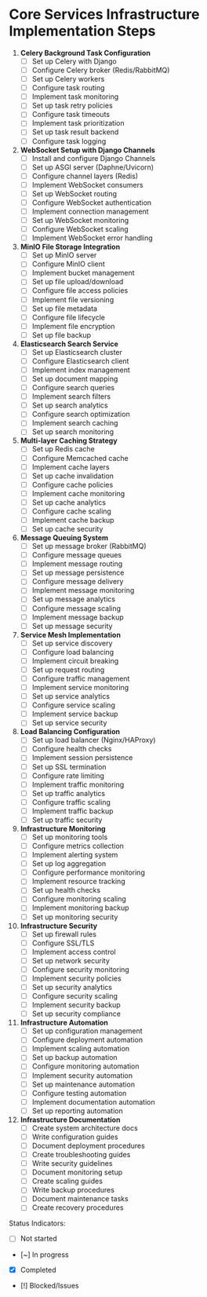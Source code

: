 # Core Services Infrastructure Implementation Steps

1. **Celery Background Task Configuration**
   - [ ] Set up Celery with Django
   - [ ] Configure Celery broker (Redis/RabbitMQ)
   - [ ] Set up Celery workers
   - [ ] Configure task routing
   - [ ] Implement task monitoring
   - [ ] Set up task retry policies
   - [ ] Configure task timeouts
   - [ ] Implement task prioritization
   - [ ] Set up task result backend
   - [ ] Configure task logging

2. **WebSocket Setup with Django Channels**
   - [ ] Install and configure Django Channels
   - [ ] Set up ASGI server (Daphne/Uvicorn)
   - [ ] Configure channel layers (Redis)
   - [ ] Implement WebSocket consumers
   - [ ] Set up WebSocket routing
   - [ ] Configure WebSocket authentication
   - [ ] Implement connection management
   - [ ] Set up WebSocket monitoring
   - [ ] Configure WebSocket scaling
   - [ ] Implement WebSocket error handling

3. **MinIO File Storage Integration**
   - [ ] Set up MinIO server
   - [ ] Configure MinIO client
   - [ ] Implement bucket management
   - [ ] Set up file upload/download
   - [ ] Configure file access policies
   - [ ] Implement file versioning
   - [ ] Set up file metadata
   - [ ] Configure file lifecycle
   - [ ] Implement file encryption
   - [ ] Set up file backup

4. **Elasticsearch Search Service**
   - [ ] Set up Elasticsearch cluster
   - [ ] Configure Elasticsearch client
   - [ ] Implement index management
   - [ ] Set up document mapping
   - [ ] Configure search queries
   - [ ] Implement search filters
   - [ ] Set up search analytics
   - [ ] Configure search optimization
   - [ ] Implement search caching
   - [ ] Set up search monitoring

5. **Multi-layer Caching Strategy**
   - [ ] Set up Redis cache
   - [ ] Configure Memcached cache
   - [ ] Implement cache layers
   - [ ] Set up cache invalidation
   - [ ] Configure cache policies
   - [ ] Implement cache monitoring
   - [ ] Set up cache analytics
   - [ ] Configure cache scaling
   - [ ] Implement cache backup
   - [ ] Set up cache security

6. **Message Queuing System**
   - [ ] Set up message broker (RabbitMQ)
   - [ ] Configure message queues
   - [ ] Implement message routing
   - [ ] Set up message persistence
   - [ ] Configure message delivery
   - [ ] Implement message monitoring
   - [ ] Set up message analytics
   - [ ] Configure message scaling
   - [ ] Implement message backup
   - [ ] Set up message security

7. **Service Mesh Implementation**
   - [ ] Set up service discovery
   - [ ] Configure load balancing
   - [ ] Implement circuit breaking
   - [ ] Set up request routing
   - [ ] Configure traffic management
   - [ ] Implement service monitoring
   - [ ] Set up service analytics
   - [ ] Configure service scaling
   - [ ] Implement service backup
   - [ ] Set up service security

8. **Load Balancing Configuration**
   - [ ] Set up load balancer (Nginx/HAProxy)
   - [ ] Configure health checks
   - [ ] Implement session persistence
   - [ ] Set up SSL termination
   - [ ] Configure rate limiting
   - [ ] Implement traffic monitoring
   - [ ] Set up traffic analytics
   - [ ] Configure traffic scaling
   - [ ] Implement traffic backup
   - [ ] Set up traffic security

9. **Infrastructure Monitoring**
   - [ ] Set up monitoring tools
   - [ ] Configure metrics collection
   - [ ] Implement alerting system
   - [ ] Set up log aggregation
   - [ ] Configure performance monitoring
   - [ ] Implement resource tracking
   - [ ] Set up health checks
   - [ ] Configure monitoring scaling
   - [ ] Implement monitoring backup
   - [ ] Set up monitoring security

10. **Infrastructure Security**
    - [ ] Set up firewall rules
    - [ ] Configure SSL/TLS
    - [ ] Implement access control
    - [ ] Set up network security
    - [ ] Configure security monitoring
    - [ ] Implement security policies
    - [ ] Set up security analytics
    - [ ] Configure security scaling
    - [ ] Implement security backup
    - [ ] Set up security compliance

11. **Infrastructure Automation**
    - [ ] Set up configuration management
    - [ ] Configure deployment automation
    - [ ] Implement scaling automation
    - [ ] Set up backup automation
    - [ ] Configure monitoring automation
    - [ ] Implement security automation
    - [ ] Set up maintenance automation
    - [ ] Configure testing automation
    - [ ] Implement documentation automation
    - [ ] Set up reporting automation

12. **Infrastructure Documentation**
    - [ ] Create system architecture docs
    - [ ] Write configuration guides
    - [ ] Document deployment procedures
    - [ ] Create troubleshooting guides
    - [ ] Write security guidelines
    - [ ] Document monitoring setup
    - [ ] Create scaling guides
    - [ ] Write backup procedures
    - [ ] Document maintenance tasks
    - [ ] Create recovery procedures

Status Indicators:
- [ ] Not started
- [~] In progress
- [x] Completed
- [!] Blocked/Issues 